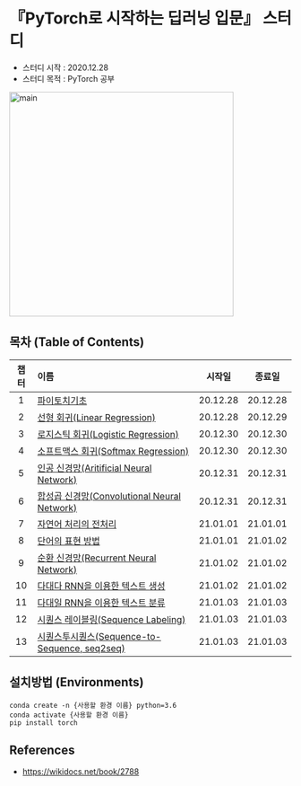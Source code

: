 # 『PyTorch로 시작하는 딥러닝 입문』 스터디
- 스터디 시작 : 2020.12.28
- 스터디 목적 : PyTorch 공부

<img width="400" alt="main" src="https://miro.medium.com/max/1200/1*4br4WmxNo0jkcsY796jGDQ.jpeg">

## 목차 (Table of Contents)
|챕터|이름|시작일|종료일|
|:---:|:---|:---:|:---:|
|1|[파이토치기초](./ch1_파이토치기초/)|20.12.28|20.12.28|
|2|[선형 회귀(Linear Regression)](./ch2_선형회귀/)|20.12.28|20.12.29|
|3|[로지스틱 회귀(Logistic Regression)](./ch3_로지스틱회귀/)|20.12.30|20.12.30|
|4|[소프트맥스 회귀(Softmax Regression)](./ch4_소프트맥스회귀/)|20.12.30|20.12.30|
|5|[인공 신경망(Aritificial Neural Network)](./ch5_인공신경망/)|20.12.31|20.12.31|
|6|[합성곱 신경망(Convolutional Neural Network)](./ch6_합성곱신경망/)|20.12.31|20.12.31|
|7|[자연어 처리의 전처리](./ch7_자연어처리의_전처리/)|21.01.01|21.01.01| 
|8|[단어의 표현 방법](./ch8_단어의_표현방법/)|21.01.01|21.01.02|
|9|[순환 신경망(Recurrent Neural Network)](./ch9_순환신경망/)|21.01.02|21.01.02|
|10|[다대다 RNN을 이용한 텍스트 생성](./ch10_다대다RNN_텍스트생성/)|21.01.02|21.01.02|
|11|[다대일 RNN을 이용한 텍스트 분류](./ch11_다대일RNN_텍스트분류/)|21.01.03|21.01.03|
|12|[시퀀스 레이블링(Sequence Labeling)](./ch12_시퀀스레이블링/)|21.01.03|21.01.03|
|13|[시퀀스투시퀀스(Sequence-to-Sequence, seq2seq)](./ch13_시퀀스투시퀀스/)|21.01.03|21.01.03|



## 설치방법 (Environments)
```
conda create -n {사용할 환경 이름} python=3.6
conda activate {사용할 환경 이름}
pip install torch
```
## References
- https://wikidocs.net/book/2788